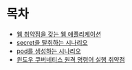 # 목차
* [웹 취약점을 갖는 웹 애플리케이션](./dvwa_webapp/)
* [secret을 탈취하는 시나리오](./attack1_steal_token.md)
* [pod를 생성하는 시나리오](./attack2_create_pod.md)
* [윈도우 쿠버네티스 원격 명령어 실행 취약점](./attack3_pv_vulnerability.md)
